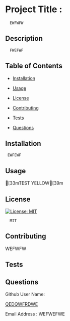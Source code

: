 
  # Project Title :
      EWFWFW
  ## Description
      FWEFWF

  ## Table of Contents
  * [Installation](#installation)
  * [Usage](#usage)
     
  * [License](#license)
  
  * [Contributing](#contributing)
  * [Tests](#tests)
  * [Questions](#questions)

  ## Installation
     EWFEWF

  ## Usage
  [33mTEST YELLOW[39m



  ## License
        
  [![License: MIT](https://img.shields.io/badge/License-MIT-yellow.svg)](https://opensource.org/licenses/MIT) 
   
      MIT
  



  ## Contributing
   WEFWFW


  ## Tests



  ## Questions
  Github User Name:

  [QEDQWFRDWE](https://github.com/QEDQWFRDWE)

  Email Address :
  WEFWEFWE



